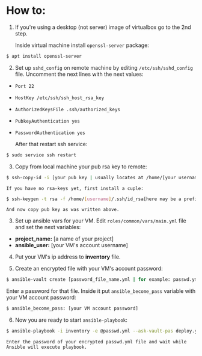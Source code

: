 
# How to:  

1. If you're using a desktop (not server) image of virtualbox go to the 2nd step.

    Inside virtual machine install `openssl-server` package:

```bash
$ apt install openssl-server
```  

2. Set up `sshd_config` on remote machine by editing `/etc/ssh/sshd_config` file. Uncomment the next lines with the next values:
  * `Port 22`
  * `HostKey /etc/ssh/ssh_host_rsa_key`
  * `AuthorizedKeysFile .ssh/authorized_keys` 
  * `PubkeyAuthentication yes`
  * `PasswordAuthentication yes`

    After that restart ssh service:

```bash 
$ sudo service ssh restart
```
3. Copy from local machine your pub rsa key to remote: 

```bash
$ ssh-copy-id -i [your pub key | usually locates at /home/[your username\]/.id_rsa.pub or other name which you set ] [username on remote machine]@[hostname or ip address]
```

    If you have no rsa-keys yet, first install a cuple:
```bash
$ ssh-keygen -t rsa -f /home/[username]/.ssh/id_rsa[here may be a prefix] 
```
    And now copy pub key as was written above.

3. Set up ansible vars for your VM. Edit `roles/common/vars/main.yml` file and set the next variables:

* **project_name:** [a name of your project]
* **ansible_user:** [your VM's account username]

4. Put your VM's ip address to **inventory** file.

5. Create an encrypted file with your VM's account password:

```bash
$ ansible-vault create [password_file_name.yml | for example: passwd.yml]
```
Enter a password for that file. Inside it put `ansible_become_pass` variable with your VM account password:

```bash
$ ansible_become_pass: [your VM account password]
```

6. Now you are ready to start `ansible-playbook`:

```bash
$ ansible-playbook -i inventory -e @passwd.yml --ask-vault-pas deploy.yml
```

    Enter the password of your encrypted passwd.yml file and wait while Ansible will execute playbook.

